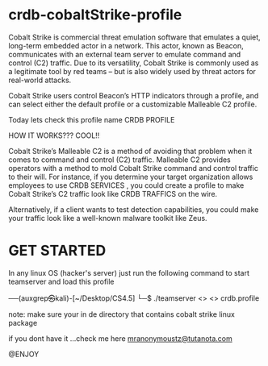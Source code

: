 # crdb-cobaltStrike-profile
Cobalt Strike is commercial threat emulation software that emulates a quiet, long-term embedded actor in a network. This actor, known as Beacon, communicates with an external team server to emulate command and control (C2) traffic. Due to its versatility, Cobalt Strike is commonly used as a legitimate tool by red teams – but is also widely used by threat actors for real-world attacks.

Cobalt Strike users control Beacon’s HTTP indicators through a profile, and can select either the default profile or a customizable Malleable C2 profile.

Today lets check this profile name CRDB PROFILE

HOW IT WORKS??? COOL!!

Cobalt Strike’s Malleable C2 is a method of avoiding that problem when it comes to command and control (C2) traffic. Malleable C2 provides operators with a method to mold Cobalt Strike command and control traffic to their will. For instance, if you determine your target organization allows employees to use CRDB SERVICES , you could create a profile to make Cobalt Strike’s C2 traffic look like CRDB TRAFFICS on the wire. 

Alternatively, if a client wants to test detection capabilities, you could make your traffic look like a well-known malware toolkit like Zeus.

# GET STARTED

In any linux OS (hacker's server) just run the following command to start teamserver and load this profile

──(auxgrep㉿kali)-[~/Desktop/CS4.5]
└─$ ./teamserver <<SERVER-IP>> <<PASSWORD>> crdb.profile
  
  note: make sure your in de directory that contains cobalt strike linux package 
  
  if you dont have it ...check me here mranonymoustz@tutanota.com


@ENJOY

